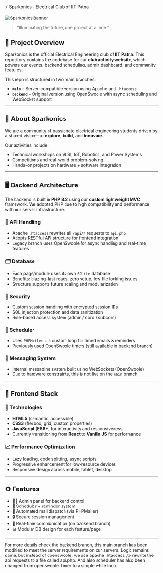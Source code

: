  ⚡ Sparkonics - Electrical Club of IIT Patna

![Sparkonics Banner](https://github.com/user-attachments/assets/797b8b2a-da41-4e0d-90b8-f1495340298e)

> “Illuminating the future, one project at a time.”

## 🔧 Project Overview

Sparkonics is the official Electrical Engineering club of **IIT Patna**. This repository contains the codebase for our **club activity website**, which powers our events, backend scheduling, admin dashboard, and community features.

This repo is structured in two main branches:
- **`main`** – Server-compatible version using Apache and `.htaccess`
- **`backend`** – Original version using OpenSwoole with async scheduling and WebSocket support

---

## 🌟 About Sparkonics

We are a community of passionate electrical engineering students driven by a shared vision—to **explore**, **build**, and **innovate**.

Our activities include:
- Technical workshops on VLSI, IoT, Robotics, and Power Systems
- Competitions and real-world problem-solving
- Hands-on projects on hardware + software integration

---

## 🖥️ Backend Architecture

The backend is built in **PHP 8.2** using our **custom lightweight MVC** framework. We adopted PHP due to high compatibility and performance with our server infrastructure.

### 🔁 API Handling
- Apache `.htaccess` rewrites all `/api/*` requests to `api.php`
- Adopts RESTful API structure for frontend integration
- Legacy branch uses OpenSwoole for async handling and real-time features

### 🗂️ Database
- Each page/module uses its own `SQLite` database
- Benefits: blazing-fast reads, zero setup, low file locking issues
- Structure supports future scaling and modularization

### 🔐 Security
- Custom session handling with encrypted session IDs
- SQL injection protection and data sanitization
- Role-based access system (admin / cord / subcord)

### 📅 Scheduler
- Uses `PHPMailer` + a custom loop for timed emails & reminders
- Previously used OpenSwoole timers (still available in backend branch)

### 💬 Messaging System
- Internal messaging system built using WebSockets (OpenSwoole)
- Due to hardware constraints, this is not live on the `main` branch

---

## 🎨 Frontend Stack

### 🧱 Technologies
- **HTML5** (semantic, accessible)
- **CSS3** (flexbox, grid, custom properties)
- **JavaScript (ES6+)** for interactivity and responsiveness
- Currently transitioning from **React** to **Vanilla JS** for performance

### 📈 Performance Optimization
- Lazy loading, code splitting, async scripts
- Progressive enhancement for low-resource devices
- Responsive design across mobile, tablet, desktop

---

## ⚙️ Features

- 🧑‍💻 Admin panel for backend control
- 📆 Scheduler + reminder system
- 💌 Automated mail dispatch (via PHPMailer)
- 🔒 Secure session management
- 💬 Real-time communication (on backend branch)
- 📊 Modular DB design for each feature/page

---

For more details check the backend branch, this main branch has been modified to meet the server requirements on our servers.
Logic remains same, but instead of openswoole, we use apache .htaccess ,to rewrite the api requests to a file called api.php.
And also scheduler has also been changed from openswoole Timer to a simple while loop.



